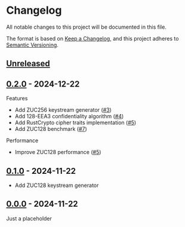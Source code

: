# Changelog
All notable changes to this project will be documented in this file.

The format is based on [Keep a Changelog](https://keepachangelog.com/en/1.0.0/),
and this project adheres to [Semantic Versioning](https://semver.org/spec/v2.0.0.html).

## [Unreleased]

[Unreleased]: https://github.com/Nugine/zuc/compare/v0.2.0...HEAD

## [0.2.0] - 2024-12-22

[0.2.0]: https://github.com/Nugine/zuc/compare/v0.1.0...v0.2.0

Features
+ Add ZUC256 keystream generator ([#3](https://github.com/Nugine/zuc/pull/3))
+ Add 128-EEA3 confidentiality algorithm ([#4](https://github.com/Nugine/zuc/pull/4))
+ Add RustCrypto cipher traits implementation ([#5](https://github.com/Nugine/zuc/pull/5))
+ Add ZUC128 benchmark ([#7](https://github.com/Nugine/zuc/pull/7))

Performance
+ Improve ZUC128 performance ([#5](https://github.com/Nugine/zuc/pull/5))

## [0.1.0] - 2024-11-22

[0.1.0]: https://github.com/Nugine/zuc/compare/v0.0.0...v0.1.0

+ Add ZUC128 keystream generator

## [0.0.0] - 2024-11-22

[0.0.0]: https://github.com/Nugine/zuc/tree/v0.0.0

Just a placeholder

